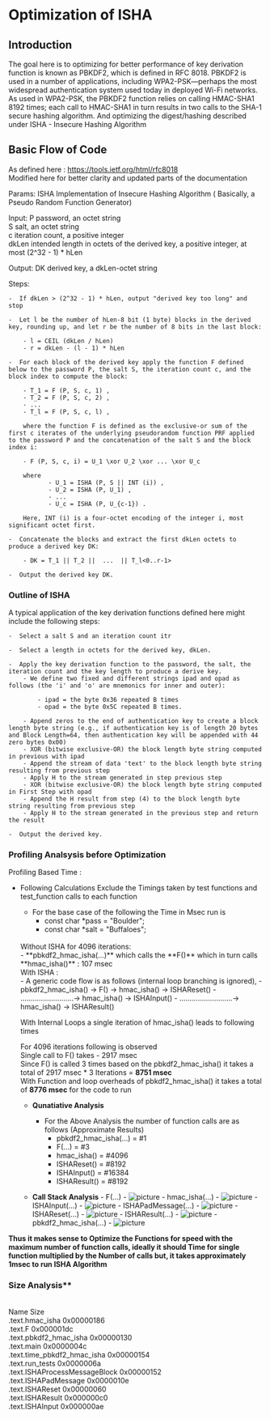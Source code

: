 # Optimization of ISHA 

## Introduction 
The goal here is to optimizing for better performance of key derivation function is known as PBKDF2, which is defined in RFC 8018. PBKDF2 is
used in a number of applications, including WPA2-PSK—perhaps the most widespread authentication
system used today in deployed Wi-Fi networks.
As used in WPA2-PSK, the PBKDF2 function relies on calling HMAC-SHA1 8192 times; each call to
HMAC-SHA1 in turn results in two calls to the SHA-1 secure hashing algorithm. And optimizing the digest/hashing described under ISHA - Insecure Hashing Algorithm 

## Basic Flow of Code 
As defined here : https://tools.ietf.org/html/rfc8018  <br />
Modified here for better clarity and updated parts of the documentation   <br />

Params:        ISHA        Implementation of Insecure Hashing Algorithm ( Basically, a Pseudo Random Function Generator)

Input:          P          password, an octet string <br />
                S          salt, an octet string  <br /> 
                c          iteration count, a positive integer <br />
                dkLen      intended length in octets of the derived key, a positive integer, at most (2^32 - 1) * hLen <br />

Output:         DK         derived key, a dkLen-octet string <br />

Steps: <br />

    -  If dkLen > (2^32 - 1) * hLen, output "derived key too long" and stop 

    -  Let l be the number of hLen-8 bit (1 byte) blocks in the derived key, rounding up, and let r be the number of 8 bits in the last block:

        - l = CEIL (dkLen / hLen) 
        - r = dkLen - (l - 1) * hLen

    -  For each block of the derived key apply the function F defined below to the password P, the salt S, the iteration count c, and the block index to compute the block:

        - T_1 = F (P, S, c, 1) , 
        - T_2 = F (P, S, c, 2) ,
        - ...
        - T_l = F (P, S, c, l) , 

        where the function F is defined as the exclusive-or sum of the first c iterates of the underlying pseudorandom function PRF applied to the password P and the concatenation of the salt S and the block index i:

        - F (P, S, c, i) = U_1 \xor U_2 \xor ... \xor U_c

        where
               - U_1 = ISHA (P, S || INT (i)) ,
               - U_2 = ISHA (P, U_1) ,
               - ...
               - U_c = ISHA (P, U_{c-1}) .

        Here, INT (i) is a four-octet encoding of the integer i, most significant octet first.

    -  Concatenate the blocks and extract the first dkLen octets to produce a derived key DK:

        - DK = T_1 || T_2 ||  ...  || T_l<0..r-1>

    -  Output the derived key DK.

### Outline of ISHA 
A typical application of the key derivation functions defined here
   might include the following steps: <br />

    -  Select a salt S and an iteration count itr 

    -  Select a length in octets for the derived key, dkLen. 

    -  Apply the key derivation function to the password, the salt, the iteration count and the key length to produce a derive key.
        - We define two fixed and different strings ipad and opad as follows (the 'i' and 'o' are mnemonics for inner and outer):

            - ipad = the byte 0x36 repeated B times
            - opad = the byte 0x5C repeated B times.

        - Append zeros to the end of authentication key to create a block length byte string (e.g., if authentication key is of length 20 bytes and Block Length=64, then authentication key will be appended with 44 zero bytes 0x00)
        - XOR (bitwise exclusive-OR) the block length byte string computed in previous with ipad
        - Append the stream of data 'text' to the block length byte string resulting from previous step
        - Apply H to the stream generated in step previous step
        - XOR (bitwise exclusive-OR) the block length byte string computed in First Step with opad
        - Append the H result from step (4) to the block length byte string resulting from previous step
        - Apply H to the stream generated in the previous step and return the result

    -  Output the derived key.  


### Profiling Analsysis before Optimization

Profiling Based Time :<br />
- Following Calculations Exclude the Timings taken by test functions and test_function calls to each function
    - For the base case of the following the Time in Msec run is
        - const char *pass = "Boulder";
        - const char *salt = "Buffaloes";
    <br />
    Without ISHA for 4096 iterations: <br />
    - **pbkdf2_hmac_isha(...)** which calls the **F()** which in turn calls **hmac_isha()** :  107 msec 
    <br />
    With ISHA : <br />
    - A generic code flow is as follows (internal loop branching is ignored), 
        - pbkdf2_hmac_isha() -> F() -> hmac_isha() -> ISHAReset() 
        - ..........................-> hmac_isha() -> ISHAInput() 
        - ..........................-> hmac_isha() -> ISHAResult() 

    With Internal Loops a single iteration of hmac_isha() leads to following times <br />

    For 4096 iterations following is observed <br />
    Single call to F() takes - 2917 msec <br />
    Since F() is called 3 times based on the pbkdf2_hmac_isha() it takes a total of 2917 msec * 3 Iterations = **8751 msec** <br />
    With Function and loop overheads of pbkdf2_hmac_isha() it takes a total of **8776 msec** for the code to run 

    - **Qunatiative Analysis**
        - For the Above Analysis the number of function calls are as follows  (Approximate Results)
            - pbkdf2_hmac_isha(...) = #1 
            - F(...) = #3
            - hmac_isha() = #4096
            - ISHAReset() = #8192
            - ISHAInput() = #16384
            - ISHAResult() = #8192
            
    - **Call Stack Analysis**
            - F(...)
            - ![picture](images/F.png)
            - hmac_isha(...)
            - ![picture](images/hmac_isha.png)
            - ISHAInput(...)
            - ![picture](images/ISHAInput.png)
            - ISHAPadMessage(...)
            - ![picture](images/ISHAPadMessage.png)
            - ISHAReset(...)
            - ![picture](images/ISHAReset.png)
            - ISHAResult(...)
            - ![picture](images/ISHAResult.png)
            - pbkdf2_hmac_isha(...)
            - ![picture](images/pbkdf2_hmac_isha.png)


**Thus it makes sense to Optimize the Functions for speed with the maximum number of function calls, ideally it should Time for single function multiplied by the Number of calls but, it takes approximately 1msec to run ISHA Algorithm** <br />

### Size Analysis** 
<br />    Name	                Size  <br />
.text.hmac_isha 	        0x00000186 <br />
.text.F         	        0x000001dc <br />
.text.pbkdf2_hmac_isha	    0x00000130 <br />
.text.main   	            0x0000004c <br />
.text.time_pbkdf2_hmac_isha 0x00000154 <br />
.text.run_tests 	        0x0000006a <br />
.text.ISHAProcessMessageBlock 	0x00000152 <br />
.text.ISHAPadMessage 	    0x0000010e <br />
.text.ISHAReset	            0x00000060 <br />
.text.ISHAResult	        0x000000c0 <br />
.text.ISHAInput	            0x000000ae <br />




    